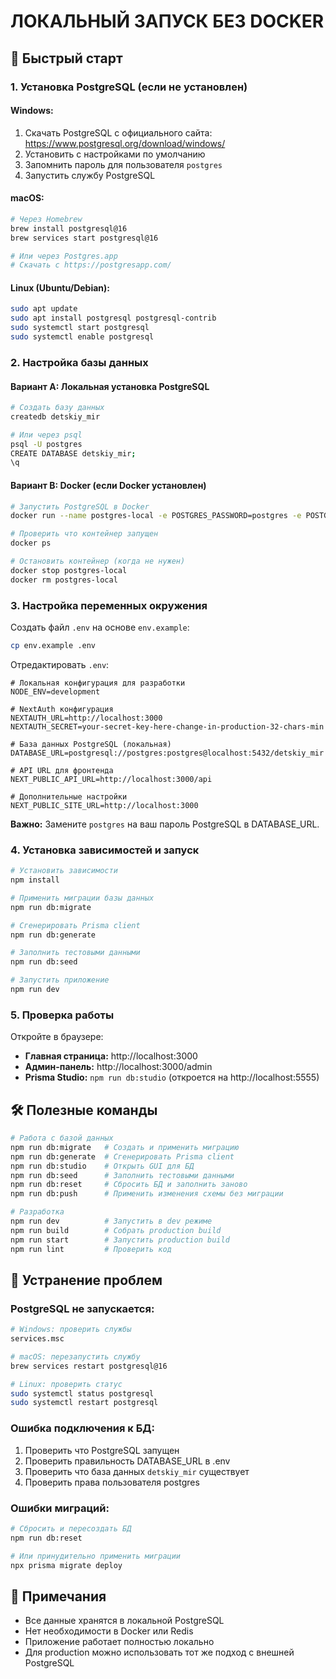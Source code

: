 # ЛОКАЛЬНЫЙ ЗАПУСК БЕЗ DOCKER

## 🚀 Быстрый старт

### 1. Установка PostgreSQL (если не установлен)

#### Windows:
1. Скачать PostgreSQL с официального сайта: https://www.postgresql.org/download/windows/
2. Установить с настройками по умолчанию
3. Запомнить пароль для пользователя `postgres`
4. Запустить службу PostgreSQL

#### macOS:
```bash
# Через Homebrew
brew install postgresql@16
brew services start postgresql@16

# Или через Postgres.app
# Скачать с https://postgresapp.com/
```

#### Linux (Ubuntu/Debian):
```bash
sudo apt update
sudo apt install postgresql postgresql-contrib
sudo systemctl start postgresql
sudo systemctl enable postgresql
```

### 2. Настройка базы данных

#### Вариант A: Локальная установка PostgreSQL

```bash
# Создать базу данных
createdb detskiy_mir

# Или через psql
psql -U postgres
CREATE DATABASE detskiy_mir;
\q
```

#### Вариант B: Docker (если Docker установлен)

```bash
# Запустить PostgreSQL в Docker
docker run --name postgres-local -e POSTGRES_PASSWORD=postgres -e POSTGRES_DB=detskiy_mir -p 5432:5432 -d postgres:16

# Проверить что контейнер запущен
docker ps

# Остановить контейнер (когда не нужен)
docker stop postgres-local
docker rm postgres-local
```

### 3. Настройка переменных окружения

Создать файл `.env` на основе `env.example`:

```bash
cp env.example .env
```

Отредактировать `.env`:
```env
# Локальная конфигурация для разработки
NODE_ENV=development

# NextAuth конфигурация
NEXTAUTH_URL=http://localhost:3000
NEXTAUTH_SECRET=your-secret-key-here-change-in-production-32-chars-min

# База данных PostgreSQL (локальная)
DATABASE_URL=postgresql://postgres:postgres@localhost:5432/detskiy_mir

# API URL для фронтенда
NEXT_PUBLIC_API_URL=http://localhost:3000/api

# Дополнительные настройки
NEXT_PUBLIC_SITE_URL=http://localhost:3000
```

**Важно:** Замените `postgres` на ваш пароль PostgreSQL в DATABASE_URL.

### 4. Установка зависимостей и запуск

```bash
# Установить зависимости
npm install

# Применить миграции базы данных
npm run db:migrate

# Сгенерировать Prisma client
npm run db:generate

# Заполнить тестовыми данными
npm run db:seed

# Запустить приложение
npm run dev
```

### 5. Проверка работы

Откройте в браузере:
- **Главная страница:** http://localhost:3000
- **Админ-панель:** http://localhost:3000/admin
- **Prisma Studio:** `npm run db:studio` (откроется на http://localhost:5555)

## 🛠️ Полезные команды

```bash
# Работа с базой данных
npm run db:migrate   # Создать и применить миграцию
npm run db:generate  # Сгенерировать Prisma client
npm run db:studio    # Открыть GUI для БД
npm run db:seed      # Заполнить тестовыми данными
npm run db:reset     # Сбросить БД и заполнить заново
npm run db:push      # Применить изменения схемы без миграции

# Разработка
npm run dev          # Запустить в dev режиме
npm run build        # Собрать production build
npm run start        # Запустить production build
npm run lint         # Проверить код
```

## 🔧 Устранение проблем

### PostgreSQL не запускается:
```bash
# Windows: проверить службы
services.msc

# macOS: перезапустить службу
brew services restart postgresql@16

# Linux: проверить статус
sudo systemctl status postgresql
sudo systemctl restart postgresql
```

### Ошибка подключения к БД:
1. Проверить что PostgreSQL запущен
2. Проверить правильность DATABASE_URL в .env
3. Проверить что база данных `detskiy_mir` существует
4. Проверить права пользователя postgres

### Ошибки миграций:
```bash
# Сбросить и пересоздать БД
npm run db:reset

# Или принудительно применить миграции
npx prisma migrate deploy
```

## 📝 Примечания

- Все данные хранятся в локальной PostgreSQL
- Нет необходимости в Docker или Redis
- Приложение работает полностью локально
- Для production можно использовать тот же подход с внешней PostgreSQL
